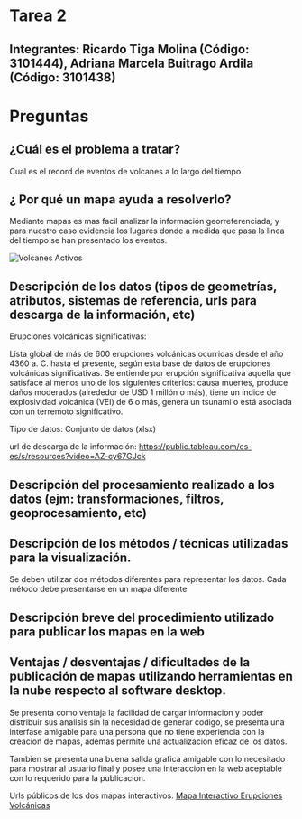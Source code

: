 # Tarea 2
## Integrantes: Ricardo Tiga Molina (Código: 3101444), Adriana Marcela Buitrago Ardila (Código: 3101438)

# Preguntas
## ¿Cuál es el problema a tratar? 

Cual es el record de eventos de volcanes a lo largo del tiempo 

## ¿ Por qué un mapa ayuda a resolverlo?

Mediante mapas es mas facil analizar la información georreferenciada, y para nuestro caso evidencia los lugares donde a medida que pasa la linea del tiempo se han presentado los eventos.

![Volcanes Activos](https://adrianambuitragoa.github.io/Cartografia_Web_Ricardo_Adriana/)


## Descripción de los datos (tipos de geometrías, atributos, sistemas de referencia, urls para descarga de la información, etc)

Erupciones volcánicas significativas: 

Lista global de más de 600 erupciones volcánicas ocurridas desde el año 4360 a. C. hasta el presente, según esta base de datos de erupciones volcánicas significativas. Se entiende por erupción significativa aquella que satisface al menos uno de los siguientes criterios: causa muertes, produce daños moderados (alrededor de USD 1 millón o más), tiene un índice de explosividad volcánica (VEI) de 6 o más, genera un tsunami o está asociada con un terremoto significativo.

Tipo de datos: Conjunto de datos (xlsx)

url de descarga de la información: https://public.tableau.com/es-es/s/resources?video=AZ-cy67GJck

## Descripción del procesamiento realizado a los datos (ejm: transformaciones, filtros, geoprocesamiento, etc)


## Descripción de los métodos / técnicas utilizadas para la visualización.

Se deben utilizar dos métodos diferentes para representar los datos.
Cada método debe presentarse en un mapa diferente

## Descripción breve del procedimiento utilizado para publicar los mapas en la web

## Ventajas / desventajas / dificultades de la publicación de mapas utilizando herramientas en la nube respecto al software desktop.

Se presenta como ventaja la facilidad de cargar informacion y poder distribuir sus analisis sin la necesidad de generar codigo, se presenta una interfase amigable para una persona que no tiene experiencia con la creacion de mapas, ademas permite una actualizacion eficaz de los datos.

Tambien se presenta una buena salida grafica amigable con lo necesitado para mostrar al usuario final y posee una interaccion en la web aceptable con lo requerido para la publicacion.

Urls públicos de los dos mapas interactivos: 
[Mapa Interactivo Erupciones Volcánicas](https://adrianambuitragoa.carto.com/builder/185ed131-d4f3-4771-8278-b3196898261e/embed)


